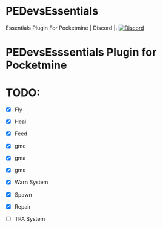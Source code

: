 # PEDevsEssentials
Essentials Plugin For Pocketmine
| Discord |:
[![Discord](https://img.shields.io/discord/427472879072968714.svg?style=flat-square&label=discord&colorB=7289da)](https://discord.gg/xkk6g8M)
# PEDevsEsssentials Plugin for Pocketmine
# TODO:
- [x] Fly
- [x] Heal
- [x] Feed
- [x] gmc
- [x] gma
- [x] gms
- [x] Warn System
- [x] Spawn
- [x] Repair
- [ ] TPA System


